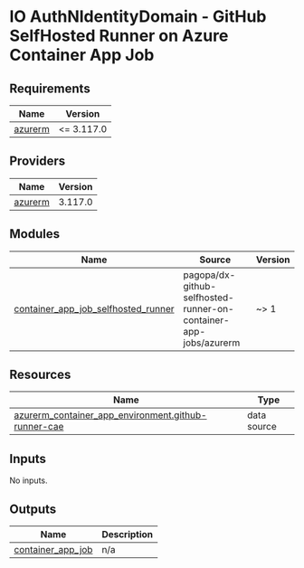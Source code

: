 # IO AuthNIdentityDomain - GitHub SelfHosted Runner on Azure Container App Job

<!-- markdownlint-disable -->
<!-- BEGINNING OF PRE-COMMIT-TERRAFORM DOCS HOOK -->
## Requirements

| Name | Version |
|------|---------|
| <a name="requirement_azurerm"></a> [azurerm](#requirement\_azurerm) | <= 3.117.0 |

## Providers

| Name | Version |
|------|---------|
| <a name="provider_azurerm"></a> [azurerm](#provider\_azurerm) | 3.117.0 |

## Modules

| Name | Source | Version |
|------|--------|---------|
| <a name="module_container_app_job_selfhosted_runner"></a> [container\_app\_job\_selfhosted\_runner](#module\_container\_app\_job\_selfhosted\_runner) | pagopa/dx-github-selfhosted-runner-on-container-app-jobs/azurerm | ~> 1 |

## Resources

| Name | Type |
|------|------|
| [azurerm_container_app_environment.github-runner-cae](https://registry.terraform.io/providers/hashicorp/azurerm/latest/docs/data-sources/container_app_environment) | data source |

## Inputs

No inputs.

## Outputs

| Name | Description |
|------|-------------|
| <a name="output_container_app_job"></a> [container\_app\_job](#output\_container\_app\_job) | n/a |
<!-- END OF PRE-COMMIT-TERRAFORM DOCS HOOK -->
